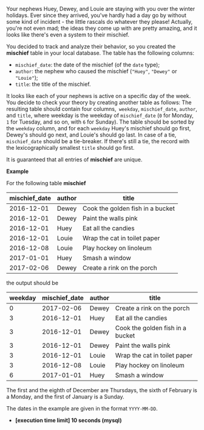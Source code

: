 Your nephews Huey, Dewey, and Louie are staying with you over the winter holidays. Ever since they arrived, you've hardly had a day go by without some kind of incident - the little rascals do whatever they please! Actually, you're not even mad; the ideas they come up with are pretty amazing, and it looks like there's even a system to their mischief.

You decided to track and analyze their behavior, so you created the __mischief__ table in your local database. The table has the following columns:

* `mischief_date`: the date of the mischief (of the `date` type);
* `author`: the nephew who caused the mischief (`"Huey"`, `"Dewey"` or `"Louie"`);
* `title`: the title of the mischief.

It looks like each of your nephews is active on a specific day of the week. You decide to check your theory by creating another table as follows:
The resulting table should contain four columns,` weekday`, `mischief_date`, `author`, and `title`, where weekday is the weekday of `mischief_date` (`0` for Monday, `1` for Tuesday, and so on, with `6` for Sunday). The table should be sorted by the `weekday` column, and for each `weekday` Huey's mischief should go first, Dewey's should go next, and Louie's should go last. In case of a tie, `mischief_date` should be a tie-breaker. If there's still a tie, the record with the lexicographically smallest `title` should go first.

It is guaranteed that all entries of __mischief__ are unique.

__Example__

For the following table __mischief__

|mischief_date|	author|	title|
|---|---|---|
|2016-12-01|	Dewey	|Cook the golden fish in a bucket|
|2016-12-01|	Dewey	|Paint the walls pink|
|2016-12-01|	Huey	|Eat all the candies|
|2016-12-01|	Louie	|Wrap the cat in toilet paper|
|2016-12-08|	Louie	|Play hockey on linoleum|
|2017-01-01|	Huey	|Smash a window|
|2017-02-06|	Dewey	|Create a rink on the porch|

the output should be

|weekday|	mischief_date|	author|	title|
|---|---|---|---|
|0|	2017-02-06|	Dewey|	Create a rink on the porch|
|3|	2016-12-01|	Huey|	Eat all the candies|
|3|	2016-12-01|	Dewey|	Cook the golden fish in a bucket|
|3|	2016-12-01|	Dewey|	Paint the walls pink|
|3|	2016-12-01|	Louie|	Wrap the cat in toilet paper|
|3|	2016-12-08|	Louie|	Play hockey on linoleum|
|6|	2017-01-01|	Huey|	Smash a window

The first and the eighth of December are Thursdays, the sixth of February is a Monday, and the first of January is a Sunday.

The dates in the example are given in the format `YYYY-MM-DD`.

+ __[execution time limit] 10 seconds (mysql)__
